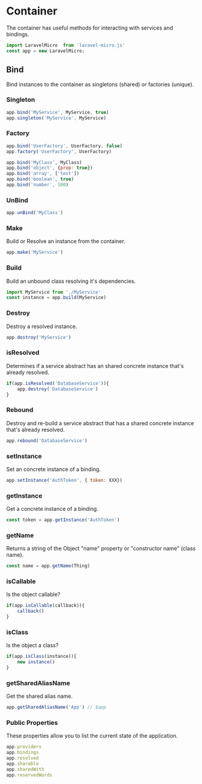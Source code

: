 # Container

The container has useful methods for interacting with services and bindings.

```javascript
import LaravelMicro  from 'laravel-micro.js'
const app = new LaravelMicro;
```

## Bind
Bind instances to the container as singletons (shared) or factories (unique).

### Singleton

```javascript
app.bind('MyService', MyService, true)
app.singleton('MyService', MyService)
```

### Factory

```javascript
app.bind('UserFactory', UserFactory, false)
app.factory('UserFactory', UserFactory)
```

```javascript
app.bind('MyClass', MyClass)
app.bind('object', {prop: true})
app.bind('array', ['test'])
app.bind('boolean', true)
app.bind('number', 100)
```

### UnBind 
```javascript
app.unBind('MyClass')
```

### Make 
Build or Resolve an instance from the container.
```javascript
app.make('MyService')
```

### Build 
Build an unbound class resolving it's dependencies.
```javascript
import MyService from './MyService'
const instance = app.build(MyService)
```

### Destroy 
Destroy a resolved instance.

```javascript
app.destroy('MyService')
```

### isResolved 
Determines if a service abstract has an shared concrete instance that's already resolved.

```javascript
if(app.isResolved('DatabaseService')){
    app.destroy('DatabaseService')
}
```

### Rebound 
Destroy and re-build a service abstract that has a shared concrete instance 
that's already resolved.

```javascript
app.rebound('DatabaseService')
```

### setInstance 
Set an concrete instance of a binding.
```javascript
app.setInstance('AuthToken', { token: XXX})
```

### getInstance 
Get a concrete instance of a binding.
```javascript
const token = app.getInstance('AuthToken')
```

### getName 
Returns a string of the Object "name" property or "constructor name" (class name).
```javascript
const name = app.getName(Thing)
```

### isCallable
Is the object callable?
```javascript
if(app.isCallable(callback)){
    callback()
}
```

### isClass

Is the object a class?
```javascript
if(app.isClass(instance)){
    new instance()
}
```

### getSharedAliasName

Get the shared alias name.

```javascript
app.getSharedAliasName('App') // $app
```

### Public Properties 

These properties allow you to list the current state of the application.

```javascript
app.providers
app.bindings
app.resolved
app.sharable
app.sharedWith
app.reservedWords
```


